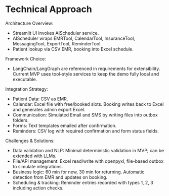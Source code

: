 
# Technical Approach

Architecture Overview:
- Streamlit UI invokes AIScheduler service.
- AIScheduler wraps EMRTool, CalendarTool, InsuranceTool, MessagingTool, ExportTool, ReminderTool.
- Patient lookup via CSV EMR, booking into Excel schedule.

Framework Choice:
- LangChain/LangGraph are referenced in requirements for extensibility. Current MVP uses tool-style services to keep the demo fully local and executable.

Integration Strategy:
- Patient Data: CSV as EMR.
- Calendar: Excel file with free/booked slots. Booking writes back to Excel and generates admin export Excel.
- Communication: Simulated Email and SMS by writing files into outbox folders.
- Forms: Text templates emailed after confirmation.
- Reminders: CSV log with required confirmation and form status fields.

Challenges & Solutions:
- Data validation and NLP: Minimal deterministic validation in MVP; can be extended with LLMs.
- File/API management: Excel read/write with openpyxl, file-based outbox to simulate integrations.
- Business logic: 60 min for new, 30 min for returning. Automatic detection from EMR and updates on booking.
- Scheduling & tracking: Reminder entries recorded with types 1, 2, 3 including action checks.
